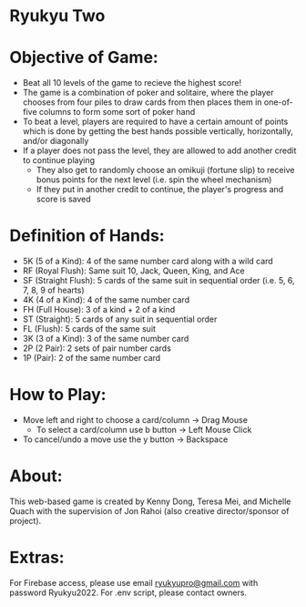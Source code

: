 # Ryukyu Two

# Objective of Game: 
  - Beat all 10 levels of the game to recieve the highest score! 
  - The game is a combination of poker and solitaire, where the player chooses from four piles to draw cards from then places them in one-of-five columns to form some sort of poker hand
  - To beat a level, players are required to have a certain amount of points which is done by getting the best hands possible vertically, horizontally, and/or diagonally 
  - If a player does not pass the level, they are allowed to add another credit to continue playing
    - They also get to randomly choose an omikuji (fortune slip) to receive bonus points for the next level (i.e. spin the wheel mechanism) 
    - If they put in another credit to continue, the player's progress and score is saved
    
# Definition of Hands: 
  - 5K (5 of a Kind): 4 of the same number card along with a wild card
  - RF (Royal Flush): Same suit 10, Jack, Queen, King, and Ace
  - SF (Straight Flush): 5 cards of the same suit in sequential order (i.e. 5, 6, 7, 8, 9 of hearts) 
  - 4K (4 of a Kind): 4 of the same number card
  - FH (Full House): 3 of a kind + 2 of a kind
  - ST (Straight): 5 cards of any suit in sequential order
  - FL (Flush): 5 cards of the same suit
  - 3K (3 of a Kind):  3 of the same number card
  - 2P (2 Pair): 2 sets of pair number cards 
  - 1P (Pair): 2 of the same number card
  
# How to Play: 
  - Move left and right to choose a card/column -> Drag Mouse
    - To select a card/column use b button -> Left Mouse Click 
  - To cancel/undo a move use the y button -> Backspace
  
# About: 
This web-based game is created by Kenny Dong, Teresa Mei, and Michelle Quach with the supervision of Jon Rahoi (also creative director/sponsor of project). 

# Extras:
For Firebase access, please use email ryukyupro@gmail.com with password Ryukyu2022.
For .env script, please contact owners. 
